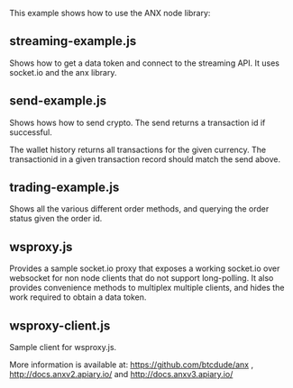This example shows how to use the ANX node library:

streaming-example.js
--------------------
Shows how to get a data token and connect to the streaming API.
It uses socket.io and the anx library.

send-example.js
---------------
Shows hows how to send crypto.
The send returns a transaction id if successful.

The wallet history returns all transactions for the given currency. The transactionid in a given transaction record should match the send above.

trading-example.js
------------------
Shows all the various different order methods, and querying the order status given the order id.

wsproxy.js
----------
Provides a sample socket.io proxy that exposes a working socket.io over websocket for non node clients that do not support long-polling.
It also provides convenience methods to multiplex multiple clients, and hides the work required to obtain a data token.

wsproxy-client.js
-----------------
Sample client for wsproxy.js.


More information is available at: https://github.com/btcdude/anx , http://docs.anxv2.apiary.io/ and http://docs.anxv3.apiary.io/

